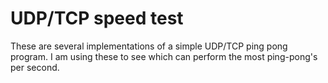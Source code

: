 UDP/TCP speed test
==============

These are several implementations of a simple UDP/TCP ping pong program. I am using these to see which can perform the most ping-pong's per second.

